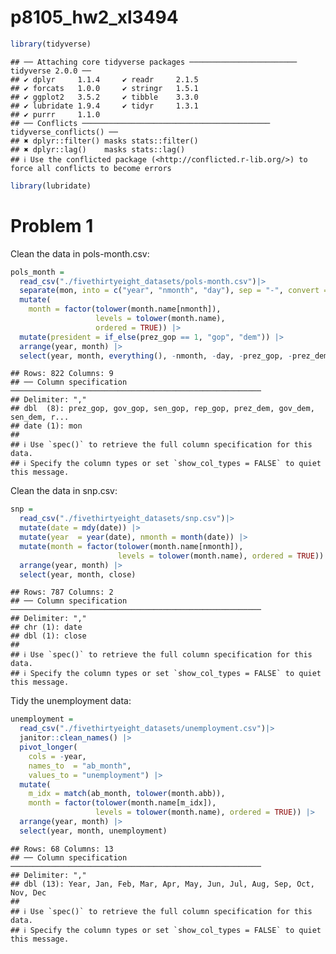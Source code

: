 p8105_hw2_xl3494
================

``` r
library(tidyverse)
```

    ## ── Attaching core tidyverse packages ──────────────────────── tidyverse 2.0.0 ──
    ## ✔ dplyr     1.1.4     ✔ readr     2.1.5
    ## ✔ forcats   1.0.0     ✔ stringr   1.5.1
    ## ✔ ggplot2   3.5.2     ✔ tibble    3.3.0
    ## ✔ lubridate 1.9.4     ✔ tidyr     1.3.1
    ## ✔ purrr     1.1.0     
    ## ── Conflicts ────────────────────────────────────────── tidyverse_conflicts() ──
    ## ✖ dplyr::filter() masks stats::filter()
    ## ✖ dplyr::lag()    masks stats::lag()
    ## ℹ Use the conflicted package (<http://conflicted.r-lib.org/>) to force all conflicts to become errors

``` r
library(lubridate)
```

# Problem 1

Clean the data in pols-month.csv:

``` r
pols_month =
  read_csv("./fivethirtyeight_datasets/pols-month.csv")|>
  separate(mon, into = c("year", "nmonth", "day"), sep = "-", convert = TRUE) |>
  mutate(
    month = factor(tolower(month.name[nmonth]),
                   levels = tolower(month.name),
                   ordered = TRUE)) |>
  mutate(president = if_else(prez_gop == 1, "gop", "dem")) |>
  arrange(year, month) |>
  select(year, month, everything(), -nmonth, -day, -prez_gop, -prez_dem)
```

    ## Rows: 822 Columns: 9
    ## ── Column specification ────────────────────────────────────────────────────────
    ## Delimiter: ","
    ## dbl  (8): prez_gop, gov_gop, sen_gop, rep_gop, prez_dem, gov_dem, sen_dem, r...
    ## date (1): mon
    ## 
    ## ℹ Use `spec()` to retrieve the full column specification for this data.
    ## ℹ Specify the column types or set `show_col_types = FALSE` to quiet this message.

Clean the data in snp.csv:

``` r
snp =
  read_csv("./fivethirtyeight_datasets/snp.csv")|>
  mutate(date = mdy(date)) |>
  mutate(year  = year(date), nmonth = month(date)) |>
  mutate(month = factor(tolower(month.name[nmonth]),
                        levels = tolower(month.name), ordered = TRUE))|>
  arrange(year, month) |>
  select(year, month, close)
```

    ## Rows: 787 Columns: 2
    ## ── Column specification ────────────────────────────────────────────────────────
    ## Delimiter: ","
    ## chr (1): date
    ## dbl (1): close
    ## 
    ## ℹ Use `spec()` to retrieve the full column specification for this data.
    ## ℹ Specify the column types or set `show_col_types = FALSE` to quiet this message.

Tidy the unemployment data:

``` r
unemployment =
  read_csv("./fivethirtyeight_datasets/unemployment.csv")|>
  janitor::clean_names() |>
  pivot_longer(
    cols = -year,
    names_to  = "ab_month",
    values_to = "unemployment") |>
  mutate(
    m_idx = match(ab_month, tolower(month.abb)),             
    month = factor(tolower(month.name[m_idx]),
                   levels = tolower(month.name), ordered = TRUE)) |>
  arrange(year, month) |>
  select(year, month, unemployment)
```

    ## Rows: 68 Columns: 13
    ## ── Column specification ────────────────────────────────────────────────────────
    ## Delimiter: ","
    ## dbl (13): Year, Jan, Feb, Mar, Apr, May, Jun, Jul, Aug, Sep, Oct, Nov, Dec
    ## 
    ## ℹ Use `spec()` to retrieve the full column specification for this data.
    ## ℹ Specify the column types or set `show_col_types = FALSE` to quiet this message.
